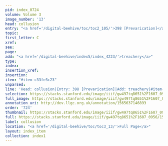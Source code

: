 ```yaml
---
pid: index_0724
volume: Volume 3
image_number: '13'
head: collusion
entry: "<a href='/digital-beehive/toc/toc2_105/'>398 [Prevarication]</a>"
topic: 
first_letter: C
xref: 
see: 
page: 
add: "<a href='/digital-beehive/index5/index_4223/'>treachery</a>"
type: 
index: 
insertion_xref: 
insertion: 
item: "#item-c33fe3c23"
unparsed: 
line: 'Head: collusion|Entry: 398 [Prevarication]|Add: treachery|#item-c33fe3c23'
selection: https://stacks.stanford.edu/image/iiif/gw497tq8651%2F1607_0956/1510,452,546,206/full/0/default.jpg
full_image: https://stacks.stanford.edu/image/iiif/gw497tq8651%2F1607_0956/full/full/0/default.jpg
annotation_uri: http://dev.llgc.org.uk/annotation/1565637146893
order: '724'
thumbnail: https://stacks.stanford.edu/image/iiif/gw497tq8651%2F1607_0956/1510,452,546,206/150,/0/default.jpg
full: https://stacks.stanford.edu/image/iiif/gw497tq8651%2F1607_0956/1510,452,546,206/full/0/default.jpg
label: collusion
location: "<a href='/digital-beehive/toc/toc3_13/'>Full Page</a>"
layout: index_item
collection: index1
---
```

